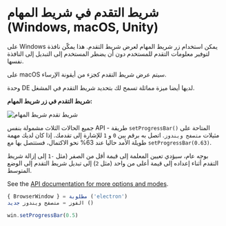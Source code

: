 # شريط التقدم في شريط المهام (Windows, macOS, Unity)

على Windows يمكن استخدام زر شريط المهام لعرض شريط التقدم. هذا يمكّن نافذة لتوفير معلومات التقدم للمستخدم دون أن يضطر المستخدم إلى التبديل إلى النافذة نفسها.

على macOS سيتم عرض شريط التقدم كجزء من أيقونة الإرساء.

وحدة DE لديها أيضا ميزة مماثلة تسمح لك بتحديد شريط التقدم في المشغل.

__شريط التقدم في زر شريط المهام:__

![شريط تقدم شريط المهام][1]

جميع الحالات الثلاث مشمولة بنفس API - طريقة `setProgressBar()` المتاحة على مثيلات `متصفح ويندوز`. اتصل به برقم بين `0` و `1` للإشارة إلى تقدمك. إذا كان لديك مهمة طويلة الأمد حاليا عند 63% نحو الاكتمال، فستتصل بها مع `setProgressBar(0.63)`.

بوجه عام، سيؤدي تعيين المعلمة إلى قيمة أقل من الصفر (مثل `-1` إلى إزالة شريط التقدم أثناء إعداده إلى قيمة أعلى من واحد (مثل `2`) إلى تبديل شريط التقدم إلى الوضع المتوسط.

See the [API documentation for more options and modes][setprogressbar].

```javascript
{ BrowserWindow } = مطلوبة ('electron')
الفوز = متصفح ويندوز جديد ()

win.setProgressBar(0.5)
```

[1]: https://cloud.githubusercontent.com/assets/639601/5081682/16691fda-6f0e-11e4-9676-49b6418f1264.png
[setprogressbar]: ../api/browser-window.md#winsetprogressbarprogress
